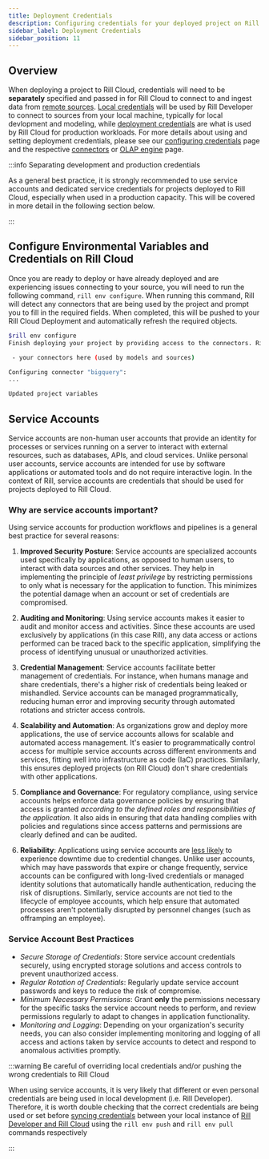 ```yaml
---
title: Deployment Credentials
description: Configuring credentials for your deployed project on Rill Cloud
sidebar_label: Deployment Credentials
sidebar_position: 11
---
```

## Overview

When deploying a project to Rill Cloud, credentials will need to be **separately** specified and passed in for Rill Cloud to connect to and ingest data from [remote sources](/reference/connectors/connectors.md). [Local credentials](/build/credentials/#setting-credentials-for-rill-developer) will be used by Rill Developer to connect to sources from your local machine, typically for local devlopment and modeling, while [deployment credentials](/deploy/deploy-credentials#configure-environmental-variables-and-credentials-on-rill-cloud) are what is used by Rill Cloud for production workloads. For more details about using and setting deployment credentials, please see our [configuring credentials](../build/credentials/credentials.md) page and the respective [connectors](/reference/connectors/connectors.md) or [OLAP engine](/reference/olap-engines/olap-engines.md) page.

:::info Separating development and production credentials

As a general best practice, it is strongly recommended to use service accounts and dedicated service credentials for projects deployed to Rill Cloud, especially when used in a production capacity. This will be covered in more detail in the following section below.

:::

## Configure Environmental Variables and Credentials on Rill Cloud 

Once you are ready to deploy or have already deployed and are experiencing issues connecting to your source, you will need to run the following command, `rill env configure`. When running this command, Rill will detect any connectors that are being used by the project and prompt you to fill in the required fields. When completed, this will be pushed to your Rill Cloud Deployment and automatically refresh the required objects. 


```bash
$rill env configure
Finish deploying your project by providing access to the connectors. Rill requires credentials for the following connectors:

 - your connectors here (used by models and sources)

Configuring connector "bigquery":
...

Updated project variables
```
## Service Accounts

Service accounts are non-human user accounts that provide an identity for processes or services running on a server to interact with external resources, such as databases, APIs, and cloud services. Unlike personal user accounts, service accounts are intended for use by software applications or automated tools and do not require interactive login. In the context of Rill, service accounts are credentials that should be used for projects deployed to Rill Cloud.

### Why are service accounts important?

Using service accounts for production workflows and pipelines is a general best practice for several reasons:

1. **Improved Security Posture**: Service accounts are specialized accounts used specifically by applications, as opposed to human users, to interact with data sources and other services. They help in implementing the principle of _least privilege_ by restricting permissions to only what is necessary for the application to function. This minimizes the potential damage when an account or set of credentials are compromised.

2. **Auditing and Monitoring**: Using service accounts makes it easier to audit and monitor access and activities. Since these accounts are used exclusively by applications (in this case Rill), any data access or actions performed can be traced back to the specific application, simplifying the process of identifying unusual or unauthorized activities.

3. **Credential Management**: Service accounts facilitate better management of credentials. For instance, when humans manage and share credentials, there's a higher risk of credentials being leaked or mishandled. Service accounts can be managed programmatically, reducing human error and improving security through automated rotations and stricter access controls.

4. **Scalability and Automation**: As organizations grow and deploy more applications, the use of service accounts allows for scalable and automated access management. It's easier to programmatically control access for multiple service accounts across different environments and services, fitting well into infrastructure as code (IaC) practices. Similarly, this ensures deployed projects (on Rill Cloud) don't share credentials with other applications.

5. **Compliance and Governance**: For regulatory compliance, using service accounts helps enforce data governance policies by ensuring that access is granted _according to the defined roles and responsibilities of the application_. It also aids in ensuring that data handling complies with policies and regulations since access patterns and permissions are clearly defined and can be audited.

6. **Reliability**: Applications using service accounts are <u>less likely</u> to experience downtime due to credential changes. Unlike user accounts, which may have passwords that expire or change frequently, service accounts can be configured with long-lived credentials or managed identity solutions that automatically handle authentication, reducing the risk of disruptions. Similarly, service accounts are not tied to the lifecycle of employee accounts, which help ensure that automated processes aren't potentially disrupted by personnel changes (such as offramping an employee).

### Service Account Best Practices
- _Secure Storage of Credentials_: Store service account credentials securely, using encrypted storage solutions and access controls to prevent unauthorized access.
- _Regular Rotation of Credentials_: Regularly update service account passwords and keys to reduce the risk of compromise.
- _Minimum Necessary Permissions_: Grant **only** the permissions necessary for the specific tasks the service account needs to perform, and review permissions regularly to adapt to changes in application functionality.
- _Monitoring and Logging_: Depending on your organization's security needs, you can also consider implementing monitoring and logging of all access and actions taken by service accounts to detect and respond to anomalous activities promptly.

:::warning Be careful of overriding local credentials and/or pushing the wrong credentials to Rill Cloud

When using service accounts, it is very likely that different or even personal credentials are being used in local development (i.e. Rill Developer). Therefore, it is worth double checking that the correct credentials are being used or set before [syncing credentials](../build/credentials/credentials.md#pulling-credentials-and-variables-from-a-deployed-project-on-rill-cloud) between your local instance of [Rill Developer and Rill Cloud](../build/connect/connect.md#rill-developer-vs-rill-cloud) using the `rill env push` and `rill env pull` commands respectively

:::